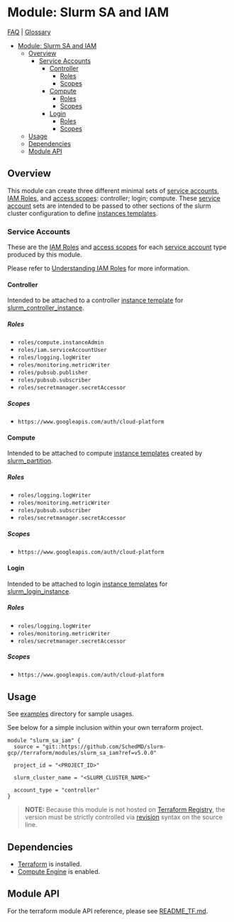 # Module: Slurm SA and IAM

[FAQ](../../../docs/faq.md) | [Glossary](../../../docs/glossary.md)

<!-- mdformat-toc start --slug=github --no-anchors --maxlevel=6 --minlevel=1 -->

- [Module: Slurm SA and IAM](#module-slurm-sa-and-iam)
  - [Overview](#overview)
    - [Service Accounts](#service-accounts)
      - [Controller](#controller)
        - [Roles](#roles)
        - [Scopes](#scopes)
      - [Compute](#compute)
        - [Roles](#roles-1)
        - [Scopes](#scopes-1)
      - [Login](#login)
        - [Roles](#roles-2)
        - [Scopes](#scopes-2)
  - [Usage](#usage)
  - [Dependencies](#dependencies)
  - [Module API](#module-api)

<!-- mdformat-toc end -->

## Overview

This module can create three different minimal sets of [service accounts](../../../docs/glossary.md#service-account), [IAM Roles](../../../docs/glossary.md#iam-roles), and [access scopes](../../../docs/glossary.md#access-scopes): controller; login; compute.
These [service account](../../../docs/glossary.md#service-account) sets are intended to be passed to other sections of the slurm cluster configuration to define [instances templates](../../../docs/glossary.md#instance-template).

### Service Accounts

These are the [IAM Roles](../../../docs/glossary.md#iam-roles) and [access scopes](../../../docs/glossary.md#access-scopes) for each [service account](../../../docs/glossary.md#service-account) type produced by this module.

Please refer to [Understanding IAM Roles](https://cloud.google.com/iam/docs/understanding-roles) for more information.

#### Controller

Intended to be attached to a controller [instance template](../../../docs/glossary.md#instance-template) for [slurm_controller_instance](../slurm_controller_instance/).

##### Roles

- `roles/compute.instanceAdmin`
- `roles/iam.serviceAccountUser`
- `roles/logging.logWriter`
- `roles/monitoring.metricWriter`
- `roles/pubsub.publisher`
- `roles/pubsub.subscriber`
- `roles/secretmanager.secretAccessor`

##### Scopes

- `https://www.googleapis.com/auth/cloud-platform`

#### Compute

Intended to be attached to compute [instance templates](../../../docs/glossary.md#instance-template) created by [slurm_partition](../slurm_partition/).

##### Roles

- `roles/logging.logWriter`
- `roles/monitoring.metricWriter`
- `roles/pubsub.subscriber`
- `roles/secretmanager.secretAccessor`

##### Scopes

- `https://www.googleapis.com/auth/cloud-platform`

#### Login

Intended to be attached to login [instance templates](../../../docs/glossary.md#instance-template) for [slurm_login_instance](../slurm_login_instance/).

##### Roles

- `roles/logging.logWriter`
- `roles/monitoring.metricWriter`
- `roles/secretmanager.secretAccessor`

##### Scopes

- `https://www.googleapis.com/auth/cloud-platform`

## Usage

See [examples](../../examples/slurm_sa_iam) directory for sample usages.

See below for a simple inclusion within your own terraform project.

```hcl
module "slurm_sa_iam" {
  source = "git::https://github.com/SchedMD/slurm-gcp//terraform/modules/slurm_sa_iam?ref=v5.0.0"

  project_id = "<PROJECT_ID>"

  slurm_cluster_name = "<SLURM_CLUSTER_NAME>"

  account_type = "controller"
}
```

> **NOTE:** Because this module is not hosted on [Terraform Registry](../../../docs/glossary.md#terraform-registry), the version must be strictly controlled via [revision](https://www.terraform.io/language/modules/sources#selecting-a-revision) syntax on the source line.

## Dependencies

- [Terraform](https://www.terraform.io/downloads.html) is installed.
- [Compute Engine](../../../docs/glossary.md#compute-engine) is enabled.

## Module API

For the terraform module API reference, please see [README_TF.md](./README_TF.md).
